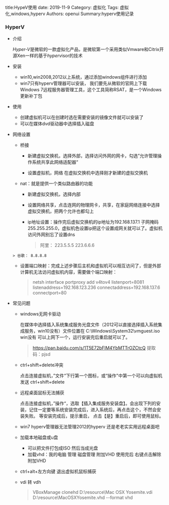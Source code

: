 title:HypeV使用
date: 2019-11-9
Category: 虚拟化
Tags: 虚拟化,windows,hyperv
Authors: openui
Summary:hyperv使用记录

### HyperV

* 介绍

   *Hyper-V*是微软的一款虚拟化产品，是微软第一个采用类似Vmware和Citrix开源Xen一样的基于*hyperv*isor的技术 

* 安装

  * win10,win2008,2012以上系统，通过添加windows组件进行添加
  * win7只有hyperv管理器可以安装， 我们要先从微软的官网上下载Windows 7远程服务器管理工具，这个工具简称RSAT，是一个Windows更新补丁包 

* 使用

  * 创建虚拟机可以在创建时选在需要安装的镜像文件就可以安装了
  * 可以在媒体dvd驱动器中选择插入磁盘

* 网络设置

  * 桥接

    * 新建虚拟交换机，选择外部，选择访问外网的网卡，勾选”允许管理操作系统共享此网络适配器“

    * 设置虚拟机，网络 在虚拟交换机中选择刚才新建的虚拟交换机

  * nat：就是提供一个类似路由器的功能

    * 新建虚拟交换机，选择内部

    * 设置网络共享，点击连网的物理网卡，共享，在家庭网络连接中选择虚拟交换机，把两个允许也都勾上

    * ip地址设置：操作完后虚拟交换机的ip地址为192.168.137.1 子网掩码255.255.255.0，虚拟机色设置ip把这个设置成网关就可以了。虚拟机访问外网别忘了设置dns

      > 阿里： 223.5.5.5  223.6.6.6 
  >
      > 谷歌： 8.8.8.8
  
    * 设置端口映射：完成上述步骤后主机和虚拟机可以相互访问了，但是外部计算机无法访问虚拟机内容，需要做个端口映射：
    
      > netsh interface portproxy add v4tov4 listenport=8081 listenaddress=192.168.123.236 connectaddress=192.168.137.6  connectport=80


* 常见问题

  * windows无网卡驱动

    在媒体中选择插入系统集成服务光盘文件（2012可以直接选择插入系统集成服务，win10没有）文件位置在 C:\Windows\System32\vmguest.iso win没有 可以上网下一个，运行安装完后重启就可以了。

    > https://pan.baidu.com/s/1T5E72bFlM4YbMTTrOZCtcQ 提取码：pjsd

  * ctrl+shift+delete冲突

    点击连接虚拟机，”文件“下行第一个图标，或“操作"中第一个可以向虚拟机发送 ctrl+shift+delete

  * 远程桌面鼠标无法捕获
  
     点击连接虚拟机，”操作“，选取【插入集成服务安装盘】。会出现下列的安装，记住一定要等系统安装完成后，进入系统后，再点击这个，不然会安装失败。  等安装完成后，提示重启， 点击【是】重启后，即可使用鼠标。 
  
  * win7 hyperv管理器无法管理2012的hyperv 还是老老实实用远程桌面吧
  
  * 加载本地磁盘或u盘
  
    * 可以把文件打包成ISO 然后当成光盘
    * 加载vhd：我的电脑 管理 磁盘管理 附加VHD 使用完后 右键点击解除附加VHD
    
  * ctrl+alt+左方向键 退出虚拟机鼠标捕获
  
  * vdi 转 vdh
  
    >  VBoxManage clonehd D:\resource\Mac OSX Yosemite.vdi D:\resource\MacOSXYosemite.vhd --format vhd 
    
    